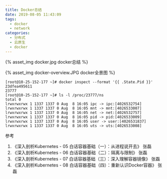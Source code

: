 ```yaml
---
title: Docker总结
date: 2019-08-05 11:43:09
tags: 
  - docker
  - network
categories:  
  - 分布式
  - 云原生
  - docker
---
```


{% asset_img   docker.jpg   docker总结  %}

<!-- more -->

{% asset_img   docker-overview.JPG   docker全景图  %}


```
[root@10-25-152-177 ~]# docker inspect --format '{{ .State.Pid }}' 23dfea495611
23777
[root@10-25-152-177 ~]# ls -l /proc/23777/ns
total 0
lrwxrwxrwx 1 1337 1337 0 Aug  8 16:05 ipc -> ipc:[4026532754]
lrwxrwxrwx 1 1337 1337 0 Aug  8 16:05 mnt -> mnt:[4026533007]
lrwxrwxrwx 1 1337 1337 0 Aug  8 16:05 net -> net:[4026532757]
lrwxrwxrwx 1 1337 1337 0 Aug  8 16:05 pid -> pid:[4026533009]
lrwxrwxrwx 1 1337 1337 0 Aug  8 16:05 user -> user:[4026531837]
lrwxrwxrwx 1 1337 1337 0 Aug  8 16:05 uts -> uts:[4026533008]
```


参考

1. 《深入剖析Kubernetes - 05  白话容器基础（一）：从进程说开去》 张磊
2. 《深入剖析Kubernetes - 06  白话容器基础（二）：隔离与限制》 张磊
3. 《深入剖析Kubernetes - 07  白话容器基础（三）：深入理解容器镜像》 张磊
4. 《深入剖析Kubernetes - 08  白话容器基础（四）：重新认识Docker容器》 张磊
